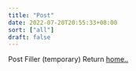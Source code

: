```yaml
---
title: "Post"
date: 2022-07-20T20:55:33+08:00
sort: ["all"]
draft: false
---
```


Post Filler (temporary)
Return <a href="https://torrytw.ooo">home..</a>


